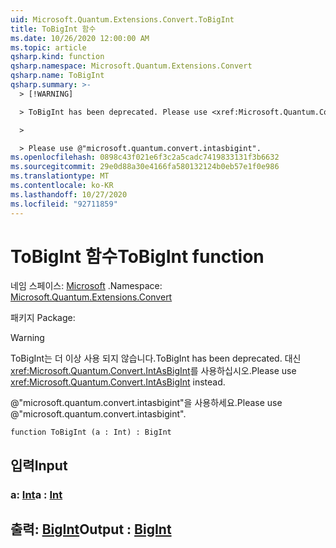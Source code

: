 ```yaml
---
uid: Microsoft.Quantum.Extensions.Convert.ToBigInt
title: ToBigInt 함수
ms.date: 10/26/2020 12:00:00 AM
ms.topic: article
qsharp.kind: function
qsharp.namespace: Microsoft.Quantum.Extensions.Convert
qsharp.name: ToBigInt
qsharp.summary: >-
  > [!WARNING]

  > ToBigInt has been deprecated. Please use <xref:Microsoft.Quantum.Convert.IntAsBigInt> instead.

  >

  > Please use @"microsoft.quantum.convert.intasbigint".
ms.openlocfilehash: 0898c43f021e6f3c2a5cadc7419833131f3b6632
ms.sourcegitcommit: 29e0d88a30e4166fa580132124b0eb57e1f0e986
ms.translationtype: MT
ms.contentlocale: ko-KR
ms.lasthandoff: 10/27/2020
ms.locfileid: "92711859"
---
```

# <a name="tobigint-function"></a><span data-ttu-id="51b0e-102">ToBigInt 함수</span><span class="sxs-lookup"><span data-stu-id="51b0e-102">ToBigInt function</span></span>

<span data-ttu-id="51b0e-103">네임 스페이스: [Microsoft](xref:Microsoft.Quantum.Extensions.Convert) .</span><span class="sxs-lookup"><span data-stu-id="51b0e-103">Namespace: [Microsoft.Quantum.Extensions.Convert](xref:Microsoft.Quantum.Extensions.Convert)</span></span>

<span data-ttu-id="51b0e-104">패키지 [](https://nuget.org/packages/)</span><span class="sxs-lookup"><span data-stu-id="51b0e-104">Package: [](https://nuget.org/packages/)</span></span>


> [!WARNING]
> <span data-ttu-id="51b0e-105">ToBigInt는 더 이상 사용 되지 않습니다.</span><span class="sxs-lookup"><span data-stu-id="51b0e-105">ToBigInt has been deprecated.</span></span> <span data-ttu-id="51b0e-106">대신 <xref:Microsoft.Quantum.Convert.IntAsBigInt>를 사용하십시오.</span><span class="sxs-lookup"><span data-stu-id="51b0e-106">Please use <xref:Microsoft.Quantum.Convert.IntAsBigInt> instead.</span></span>
>
> <span data-ttu-id="51b0e-107">@"microsoft.quantum.convert.intasbigint"을 사용하세요.</span><span class="sxs-lookup"><span data-stu-id="51b0e-107">Please use @"microsoft.quantum.convert.intasbigint".</span></span>



```qsharp
function ToBigInt (a : Int) : BigInt
```


## <a name="input"></a><span data-ttu-id="51b0e-108">입력</span><span class="sxs-lookup"><span data-stu-id="51b0e-108">Input</span></span>

### <a name="a--int"></a><span data-ttu-id="51b0e-109">a: [Int](xref:microsoft.quantum.lang-ref.int)</span><span class="sxs-lookup"><span data-stu-id="51b0e-109">a : [Int](xref:microsoft.quantum.lang-ref.int)</span></span>





## <a name="output--bigint"></a><span data-ttu-id="51b0e-110">출력: [BigInt](xref:microsoft.quantum.lang-ref.bigint)</span><span class="sxs-lookup"><span data-stu-id="51b0e-110">Output : [BigInt](xref:microsoft.quantum.lang-ref.bigint)</span></span>

